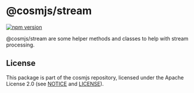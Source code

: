 # @cosmjs/stream

[![npm version](https://img.shields.io/npm/v/@cosmjs/stream.svg)](https://www.npmjs.com/package/@cosmjs/stream)

@cosmjs/stream are some helper methods and classes to help with stream
processing.

## License

This package is part of the cosmjs repository, licensed under the Apache License
2.0 (see [NOTICE](https://github.com/cosmos/cosmjs/blob/master/NOTICE) and
[LICENSE](https://github.com/cosmos/cosmjs/blob/master/LICENSE)).
